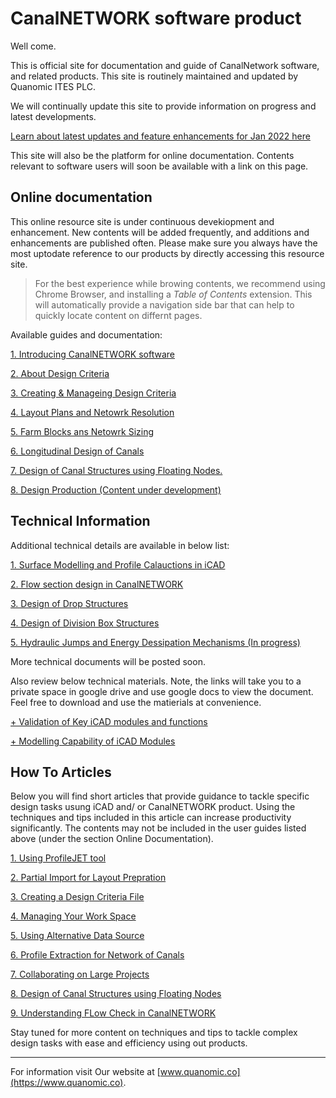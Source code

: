 # CanalNETWORK software product

Well come.

This is official site for documentation and guide of CanalNetwork software, and related products. This site is routinely maintained and updated by Quanomic ITES PLC.

We will continually update this site to provide information on progress and latest developments.

[Learn about latest updates and feature enhancements for Jan 2022 here](Updates/Update_Jan22/Update_Jan22.md)

This site will also be the platform for online documentation. Contents relevant to software users will soon be available with a link on this page.

## Online documentation

This online resource site is under continuous devekiopment and enhancement. New contents will be added frequently, and additions and enhancements are published often. Please make sure you always have the most uptodate reference to our products by directly accessing this resource site.

> For the best experience while browing contents, we recommend using Chrome Browser, and installing a *Table of Contents* extension. This will automatically provide a navigation side bar that can help to quickly locate content on differnt pages.

Available guides and documentation:

[1. Introducing CanalNETWORK software](Introduction/Introduction.md)

[2. About Design Criteria](DesignCriteria/AboutDesignCriteria.md)

[3. Creating & Manageing Design Criteria](DesignCriteria/CreatingAndManagingDesignCriteria.md)

[4. Layout Plans and Netowrk Resolution](Layout_plans_and_Network_Resolution/Layout_plans_and_Network_Resolution.md)

[5. Farm Blocks ans Netowrk Sizing](Farm_Blocks_and_Network_Sizing/Farm_Blocks_and_Network_Sizing.md)

[6. Longitudinal Design of Canals](Longitudinal_Design_of_Routes/LongitudinalDesignOfRoutes.md)

[7. Design of Canal Structures using Floating Nodes.](DesignOfRegulatingStructures/DesignOfRegulatingStructures.md)

[8. Design Production (Content under development)]()

## Technical Information

Additional technical details are available in below list:

[1. Surface Modelling and Profile Calauctions in iCAD](Surface_Modelling/Surface_modelling_and_interpolation.md)

[2. Flow section design in CanalNETWORK](Flow_section_design/Flow_section_Design.md)

[3. Design of Drop Structures](DesignOfDrops/DropDesign.md)

[4. Design of Division Box Structures](DivisionBoxDesign/DivisionBoxDesign.md)

[5. Hydraulic Jumps and Energy Dessipation Mechanisms (In progress)]()

More technical documents will be posted soon.

Also review below technical materials. Note, the links will take you to a private space in google drive and use google docs to view the document. Feel free to download and use the matierials at convenience.

[+   Validation of Key iCAD modules and functions](https://drive.google.com/file/d/1K38jjh0SFBZiFCOiaqf_8n-RDvc3V4gb/view?usp=sharing)

[+   Modelling Capability of iCAD Modules](https://drive.google.com/file/d/15iZLkyAoFJM9jCSqfBpkTJrZhTMYknst/view?usp=sharing)

## How To Articles

Below you will find short articles that provide guidance to tackle specific design tasks usung iCAD and/ or CanalNETWORK product. Using the techniques and tips included in this article can increase productivity significantly. The contents may not be included in the user guides listed above (under the section Online Documentation).

[1. Using ProfileJET tool](https://docs.google.com/document/d/1no0ma14PHBeYvTgVaHcUNWvUm17cwhDAJKSM6lXWEzI/edit?usp=sharing)

[2. Partial Import for Layout Prepration](https://docs.google.com/document/d/1GNsLIhaI3wnscL1bH9OTICLZbz3E1vtto5NMTLGwoH8/edit?usp=sharing)

[3. Creating a Design Criteria File](https://docs.google.com/document/d/1Vl3bd5dyFQv-2LWlqV_XWLibCPkRZV7rLPQPQNpdmKI/edit?usp=sharing)

[4. Managing Your Work Space](https://docs.google.com/document/d/11ioyYbow15pJYOi9j7HVHQcsvE8OM4w5A8nQOjCGKqE/edit?usp=sharing)

[5. Using Alternative Data Source](https://docs.google.com/document/d/1aEDDOWKBUMy0M74H07-eg0ixApwYM3u6rXi7C5mo2FQ/edit?usp=sharing)

[6. Profile Extraction for Network of Canals](https://docs.google.com/document/d/1VdqBEigWM_XrKYrMueF51kNFAwpH4_qRvhmj3TfZG14/edit?usp=sharing)

[7. Collaborating on Large Projects](https://docs.google.com/document/d/1gYwRNdLo_9uG-xG24RNo_pDW1aMs5tgX/edit?usp=sharing&ouid=102474812384847533321&rtpof=true&sd=true)

[8. Design of Canal Structures using Floating Nodes](https://docs.google.com/document/d/1ywZ02JvbcUlRRO3mwWogG4ZTRjwKy4x2pbU4MAhgZFw/edit?usp=sharing)

[9. Understanding FLow Check in CanalNETWORK](https://docs.google.com/document/d/1jr9SPyF_zM2eyNAKcefduKt1Rzi2wtrKuiuOtSVA830/edit?usp=sharing)

Stay tuned for more content on techniques and tips to tackle complex design tasks with ease and efficiency using out products.

---------------------------------------------------------------------------------------

For information visit Our website at [www.quanomic.co](https://www.quanomic.co).
